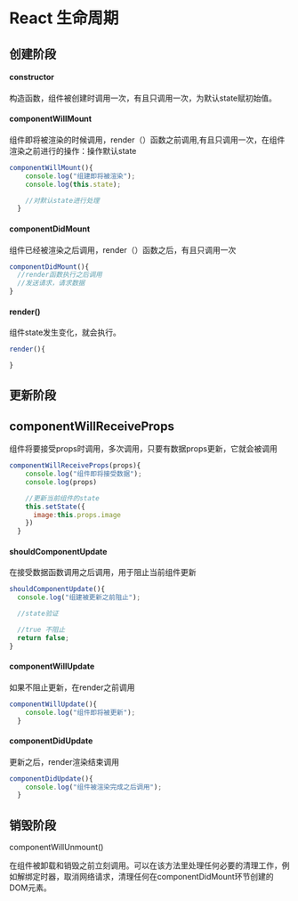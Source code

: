 # React 生命周期

## 创建阶段

####  constructor
构造函数，组件被创建时调用一次，有且只调用一次，为默认state赋初始值。

####   componentWillMount
组件即将被渲染的时候调用，render（）函数之前调用,有且只调用一次，在组件渲染之前进行的操作：操作默认state
```JavaScript
componentWillMount(){
    console.log("组建即将被渲染");
    console.log(this.state);

    //对默认state进行处理
  }
```

#### componentDidMount
组件已经被渲染之后调用，render（）函数之后，有且只调用一次
```JavaScript
componentDidMount(){
  //render函数执行之后调用
  //发送请求，请求数据
}
```

#### render()
组件state发生变化，就会执行。
```JavaScript
render(){

}
```

## 更新阶段
## componentWillReceiveProps
组件将要接受props时调用，多次调用，只要有数据props更新，它就会被调用
```JavaScript
componentWillReceiveProps(props){
    console.log("组件即将接受数据");
    console.log(props)

    //更新当前组件的state
    this.setState({
      image:this.props.image
    })
  }
```

#### shouldComponentUpdate
在接受数据函数调用之后调用，用于阻止当前组件更新

```JavaScript
shouldComponentUpdate(){
  console.log("组建被更新之前阻止");

  //state验证

  //true 不阻止
  return false;
}
```

#### componentWillUpdate
如果不阻止更新，在render之前调用
```JavaScript
componentWillUpdate(){
    console.log("组件即将被更新");
  }
```


#### componentDidUpdate
更新之后，render渲染结束调用
```JavaScript
componentDidUpdate(){
    console.log("组件被渲染完成之后调用");
  }
```
## 销毁阶段
componentWillUnmount()

在组件被卸载和销毁之前立刻调用。可以在该方法里处理任何必要的清理工作，例如解绑定时器，取消网络请求，清理任何在componentDidMount环节创建的DOM元素。
